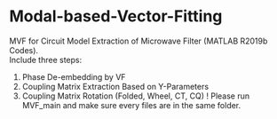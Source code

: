 # Modal-based-Vector-Fitting
MVF for Circuit Model Extraction of Microwave Filter (MATLAB R2019b Codes).  
Include three steps: 
1. Phase De-embedding by VF
2. Coupling Matrix Extraction Based on Y-Parameters
3. Coupling Matrix Rotation (Folded, Wheel, CT, CQ)
! Please run MVF_main and make sure every files are in the same folder.
